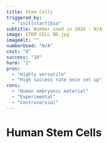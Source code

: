 ```yaml
---
title: Stem Cells
triggered_by:
  - "init|start|bio"
subtitle: Number used in 2020 - N/A
image: STEM CELL BD.jpg
imageAlt: ""
numberUsed: "N/A"
cost: "8"
success: "10"
harm: "2"
pros:
  - "Highly versatile"
  - "High success rate once set up"
cons:
  - "Human embryonic material"
  - "Experimental"
  - "Controversial"
---
```


# Human Stem Cells
